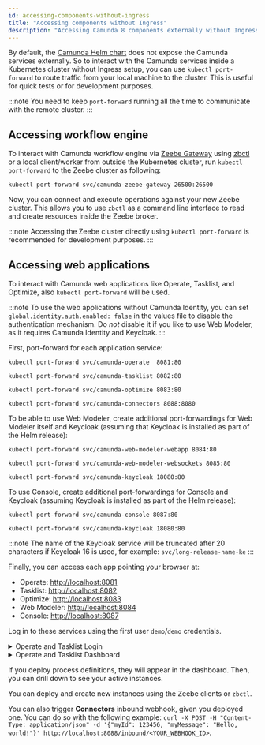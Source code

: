 ```yaml
---
id: accessing-components-without-ingress
title: "Accessing components without Ingress"
description: "Accessing Camunda 8 components externally without Ingress"
---
```


By default, the [Camunda Helm chart](/self-managed/setup/install.md) does not expose the Camunda services externally. So to interact with the Camunda services inside a Kubernetes cluster without Ingress setup, you can use `kubectl port-forward` to route traffic from your local machine to the cluster. This is useful for quick tests or for development purposes.

:::note
You need to keep `port-forward` running all the time to communicate with the remote cluster.
:::

## Accessing workflow engine

<!-- NEEDS ATTENTION-->

To interact with Camunda workflow engine via [Zeebe Gateway](/self-managed/zeebe-deployment/configuration/gateway.md) using [zbctl](#) or a local client/worker from outside the Kubernetes cluster, run `kubectl port-forward` to the Zeebe cluster as following:

```
kubectl port-forward svc/camunda-zeebe-gateway 26500:26500
```

Now, you can connect and execute operations against your new Zeebe cluster. This allows you to use `zbctl` as a command line interface to read and create resources inside the Zeebe broker.

:::note
Accessing the Zeebe cluster directly using `kubectl port-forward` is recommended for development purposes.
:::

## Accessing web applications

To interact with Camunda web applications like Operate, Tasklist, and Optimize, also `kubectl port-forward` will be used.

:::note
To use the web applications without Camunda Identity, you can set `global.identity.auth.enabled: false` in the values file to disable the authentication mechanism.
Do _not_ disable it if you like to use Web Modeler, as it requires Camunda Identity and Keycloak.
:::

First, port-forward for each application service:

```
kubectl port-forward svc/camunda-operate  8081:80

kubectl port-forward svc/camunda-tasklist 8082:80

kubectl port-forward svc/camunda-optimize 8083:80

kubectl port-forward svc/camunda-connectors 8088:8080

```

To be able to use Web Modeler, create additional port-forwardings for Web Modeler itself and Keycloak (assuming that Keycloak is installed as part of the Helm release):

```
kubectl port-forward svc/camunda-web-modeler-webapp 8084:80

kubectl port-forward svc/camunda-web-modeler-websockets 8085:80

kubectl port-forward svc/camunda-keycloak 18080:80
```

To use Console, create additional port-forwardings for Console and Keycloak (assuming Keycloak is installed as part of the Helm release):

```
kubectl port-forward svc/camunda-console 8087:80

kubectl port-forward svc/camunda-keycloak 18080:80
```

:::note
The name of the Keycloak service will be truncated after 20 characters if Keycloak 16 is used, for example: `svc/long-release-name-ke`
:::

Finally, you can access each app pointing your browser at:

- Operate: [http://localhost:8081](http://localhost:8081)
- Tasklist: [http://localhost:8082](http://localhost:8082)
- Optimize: [http://localhost:8083](http://localhost:8083)
- Web Modeler: [http://localhost:8084](http://localhost:8084)
- Console: [http://localhost:8087](http://localhost:8087)

Log in to these services using the first user `demo`/`demo` credentials.

<details>
  <summary>Operate and Tasklist Login</summary>
  <div>
    <img alt="operate and tasklist login" src={require('../../setup/assets/operate-tasklist-login.png').default}/>
  </div>
</details>
<details>
  <summary>Operate and Tasklist Dashboard</summary>
  <div>
    <img alt="operate and tasklist dashboard" src={require('../../setup/assets/operate-tasklist-dashboard.png').default}/>
  </div>
</details>

If you deploy process definitions, they will appear in the dashboard. Then, you can drill down to see your active instances.

You can deploy and create new instances using the Zeebe clients or `zbctl`.

You can also trigger **Connectors** inbound webhook, given you deployed one.
You can do so with the following example: `curl -X POST -H "Content-Type: application/json" -d '{"myId": 123456, "myMessage": "Hello, world!"}' http://localhost:8088/inbound/<YOUR_WEBHOOK_ID>`.
